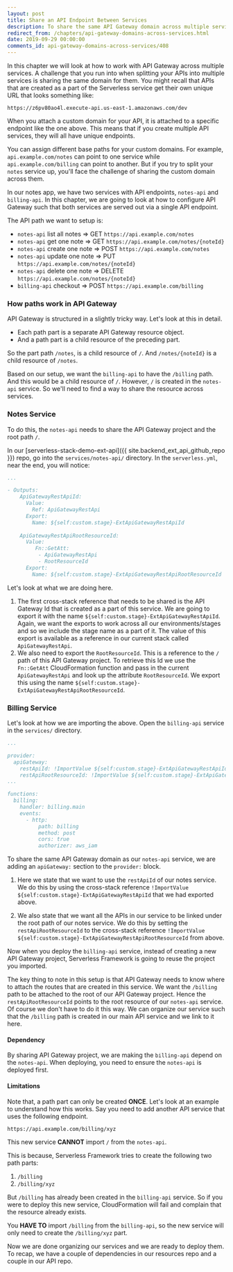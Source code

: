 ```yaml
---
layout: post
title: Share an API Endpoint Between Services
description: To share the same API Gateway domain across multiple services in Serverless we need to "Export" the API Gateway Rest API Id and the API Gateway "RootResourceId" as a CloudFormation cross-stack reference. This will allow us to share the same API Gateway URL across Serverless projects.
redirect_from: /chapters/api-gateway-domains-across-services.html
date: 2019-09-29 00:00:00
comments_id: api-gateway-domains-across-services/408
---
```


In this chapter we will look at how to work with API Gateway across multiple services. A challenge that you run into when splitting your APIs into multiple services is sharing the same domain for them. You might recall that APIs that are created as a part of the Serverless service get their own unique URL that looks something like:

```
https://z6pv80ao4l.execute-api.us-east-1.amazonaws.com/dev
```

When you attach a custom domain for your API, it is attached to a specific endpoint like the one above. This means that if you create multiple API services, they will all have unique endpoints.

You can assign different base paths for your custom domains. For example, `api.example.com/notes` can point to one service while `api.example.com/billing` can point to another. But if you try to split your `notes` service up, you'll face the challenge of sharing the custom domain across them.

In our notes app, we have two services with API endpoints, `notes-api` and `billing-api`. In this chapter, we are going to look at how to configure API Gateway such that both services are served out via a single API endpoint.

The API path we want to setup is:

- `notes-api` list all notes ⇒ GET `https://api.example.com/notes`
- `notes-api` get one note ⇒ GET `https://api.example.com/notes/{noteId}`
- `notes-api` create one note ⇒ POST `https://api.example.com/notes`
- `notes-api` update one note ⇒ PUT `https://api.example.com/notes/{noteId}`
- `notes-api` delete one note ⇒ DELETE `https://api.example.com/notes/{noteId}`
- `billing-api` checkout ⇒ POST `https://api.example.com/billing`

### How paths work in API Gateway

API Gateway is structured in a slightly tricky way. Let's look at this in detail.

- Each path part is a separate API Gateway resource object.
- And a path part is a child resource of the preceding part.

So the part path `/notes`, is a child resource of `/`. And `/notes/{noteId}` is a child resource of `/notes`.

Based on our setup, we want the `billing-api` to have the `/billing` path. And this would be a child resource of `/`. However, `/` is created in the `notes-api` service. So we'll need to find a way to share the resource across services.

### Notes Service

To do this, the `notes-api` needs to share the API Gateway project and the root path `/`.

In our [serverless-stack-demo-ext-api]({{ site.backend_ext_api_github_repo }}) repo, go into the `services/notes-api/` directory. In the `serverless.yml`, near the end, you will notice:

``` yml
...

- Outputs:
    ApiGatewayRestApiId:
      Value:
        Ref: ApiGatewayRestApi
      Export:
        Name: ${self:custom.stage}-ExtApiGatewayRestApiId
  
    ApiGatewayRestApiRootResourceId:
      Value:
         Fn::GetAtt:
          - ApiGatewayRestApi
          - RootResourceId 
      Export:
        Name: ${self:custom.stage}-ExtApiGatewayRestApiRootResourceId
```

Let's look at what we are doing here.

1. The first cross-stack reference that needs to be shared is the API Gateway Id that is created as a part of this service. We are going to export it with the name `${self:custom.stage}-ExtApiGatewayRestApiId`. Again, we want the exports to work across all our environments/stages and so we include the stage name as a part of it. The value of this export is available as a reference in our current stack called `ApiGatewayRestApi`.
2. We also need to export the `RootResourceId`. This is a reference to the `/` path of this API Gateway project. To retrieve this Id we use the `Fn::GetAtt` CloudFormation function and pass in the current `ApiGatewayRestApi` and look up the attribute `RootResourceId`. We export this using the name `${self:custom.stage}-ExtApiGatewayRestApiRootResourceId`.

### Billing Service

Let's look at how we are importing the above. Open the `billing-api` service in the `services/` directory.

``` yml
...

provider:
  apiGateway:
    restApiId: !ImportValue ${self:custom.stage}-ExtApiGatewayRestApiId
    restApiRootResourceId: !ImportValue ${self:custom.stage}-ExtApiGatewayRestApiRootResourceId
...

functions:
  billing:
    handler: billing.main
    events:
      - http:
          path: billing
          method: post
          cors: true
          authorizer: aws_iam
```

To share the same API Gateway domain as our `notes-api` service, we are adding an `apiGateway:` section to the `provider:` block.

  1. Here we state that we want to use the `restApiId` of our notes service. We do this by using the cross-stack reference `!ImportValue ${self:custom.stage}-ExtApiGatewayRestApiId` that we had exported above.

  2. We also state that we want all the APIs in our service to be linked under the root path of our notes service. We do this by setting the `restApiRootResourceId` to the cross-stack reference `!ImportValue ${self:custom.stage}-ExtApiGatewayRestApiRootResourceId` from above.

Now when you deploy the `billing-api` service, instead of creating a new API Gateway project, Serverless Framework is going to reuse the project you imported.

The key thing to note in this setup is that API Gateway needs to know where to attach the routes that are created in this service. We want the `/billing` path to be attached to the root of our API Gateway project. Hence the `restApiRootResourceId` points to the root resource of our `notes-api` service. Of course we don't have to do it this way. We can organize our service such that the `/billing` path is created in our main API service and we link to it here.

#### Dependency

By sharing API Gateway project, we are making the `billing-api` depend on the `notes-api`. When deploying, you need to ensure the `notes-api` is deployed first.

#### Limitations

Note that, a path part can only be created **ONCE**. Let's look at an example to understand how this works. Say you need to add another API service that uses the following endpoint.

```
https://api.example.com/billing/xyz
```

This new service **CANNOT** import `/` from the `notes-api`.

This is because, Serverless Framework tries to create the following two path parts:

1. `/billing`
2. `/billing/xyz`

But `/billing` has already been created in the `billing-api` service. So if you were to deploy this new service, CloudFormation will fail and complain that the resource already exists.

You **HAVE TO** import `/billing` from the `billing-api`, so the new service will only need to create the `/billing/xyz` part.

Now we are done organizing our services and we are ready to deploy them. To recap, we have a couple of dependencies in our resources repo and a couple in our API repo.
